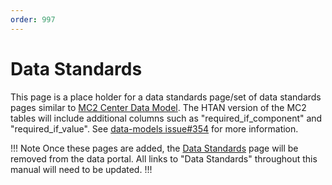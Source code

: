 ```yaml
---
order: 997
---
```


# Data Standards

This page is a place holder for a data standards page/set of data standards pages similar to [MC2 Center Data Model](https://mc2-center.github.io/data-models/).  The HTAN version of the MC2 tables will include additional columns such as "required_if_component" and "required_if_value".  See [data-models issue#354](https://github.com/ncihtan/data-models/issues/354) for more information. 

!!! Note
Once these pages are added, the [Data Standards](https://humantumoratlas.org/standards) page will be removed from the data portal.  All links to "Data Standards" throughout this manual will need to be updated.
!!!